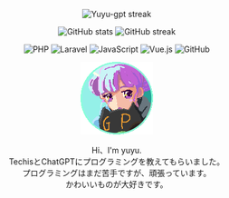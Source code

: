 <!-- タイルカード -->
<p align="center">
  <img alt="Yuyu-gpt streak" src="https://github-profile-summary-cards.vercel.app/api/cards/streak-stats?username=Yuyu-gpt&theme=tokyonight" />
</p>

<!--　GitHub Readme Statsのタイル -->
<p align="center">
  <img src="https://github-readme-stats.vercel.app/api?username=Yuyu-gpt&show_icons=true&theme=tokyonight" alt="GitHub stats" />
  <img src="https://github-readme-streak-stats.herokuapp.com/?user=Yuyu-gpt&theme=tokyonight" alt="GitHub streak" />
</p>

<!-- 技術アイコンを中央寄せで並べる -->
<p align="center">
  <img src="https://img.shields.io/badge/PHP-777BB4?style=for-the-badge&logo=php&logoColor=white" alt="PHP" />
  <img src="https://img.shields.io/badge/Laravel-FF2D20?style=for-the-badge&logo=laravel&logoColor=white" alt="Laravel" />
  <img src="https://img.shields.io/badge/JavaScript-F7DF1E?style=for-the-badge&logo=javascript&logoColor=black" alt="JavaScript" />
  <img src="https://img.shields.io/badge/Vue.js-35495E?style=for-the-badge&logo=vue.js&logoColor=4FC08D" alt="Vue.js" />
  <img src="https://img.shields.io/badge/GitHub-181717?style=for-the-badge&logo=github&logoColor=white" alt="GitHub" />
</p>

<!-- アイコン -->
<p align="center">
  <img src="assets/B-Yuyu.gif" width="128" height="128" alt="Yuyu's GIF" />
</p>

<!--　自己紹介テキスト -->
<p align="center">
  Hi、I'm yuyu.<br />
  TechisとChatGPTにプログラミングを教えてもらいました。<br />
  プログラミングはまだ苦手ですが、頑張っています。<br />
  かわいいものが大好きです。
</p>
